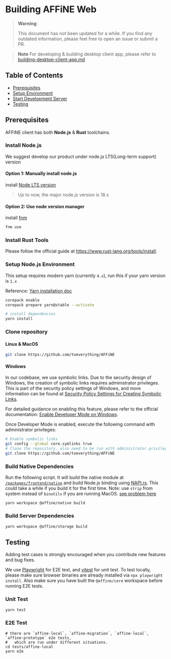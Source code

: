 # Building AFFiNE Web

> **Warning**:
>
> This document has not been updated for a while.
> If you find any outdated information, please feel free to open an issue or submit a PR.

> **Note**
> For developing & building desktop client app, please refer to [building-desktop-client-app.md](./building-desktop-client-app.md)

## Table of Contents

- [Prerequisites](#prerequisites)
- [Setup Environment](#setup-environment)
- [Start Development Server](#start-development-server)
- [Testing](#testing)

## Prerequisites

AFFiNE client has both **Node.js** & **Rust** toolchains.

### Install Node.js

We suggest develop our product under node.js LTS(Long-term support) version

#### Option 1: Manually install node.js

install [Node LTS version](https://nodejs.org/en/download)

> Up to now, the major node.js version is 18.x

#### Option 2: Use node version manager

install [fnm](https://github.com/Schniz/fnm)

```sh
fnm use
```

### Install Rust Tools

Please follow the official guide at https://www.rust-lang.org/tools/install.

### Setup Node.js Environment

This setup requires modern yarn (currently `4.x`), run this if your yarn version is `1.x`

Reference: [Yarn installation doc](https://yarnpkg.com/getting-started/install)

```sh
corepack enable
corepack prepare yarn@stable --activate
```

```sh
# install dependencies
yarn install
```

### Clone repository

#### Linux & MacOS

```sh
git clone https://github.com/toeverything/AFFiNE
```

#### Windows

In our codebase, we use symbolic links. Due to the security design of Windows, the creation of symbolic links requires administrator privileges. This is part of the security policy settings of Windows, and more information can be found at [Security Policy Settings for Creating Symbolic Links](https://learn.microsoft.com/en-us/windows/security/threat-protection/security-policy-settings/create-symbolic-links).

For detailed guidance on enabling this feature, please refer to the official documentation: [Enable Developer Mode on Windows](https://learn.microsoft.com/en-us/windows/apps/get-started/enable-your-device-for-development).

Once Developer Mode is enabled, execute the following command with administrator privileges:

```sh
# Enable symbolic links
git config --global core.symlinks true
# Clone the repository, also need to be run with administrator privileges
git clone https://github.com/toeverything/AFFiNE
```

### Build Native Dependencies

Run the following script. It will build the native module at [`/packages/frontend/native`](/packages/frontend/native) and build Node.js binding using [NAPI.rs](https://napi.rs/).
This could take a while if you build it for the first time.
Note: use `strip` from system instead of `binutils` if you are running MacOS. [see problem here](https://github.com/toeverything/AFFiNE/discussions/2840)

```
yarn workspace @affine/native build
```

### Build Server Dependencies

```sh
yarn workspace @affine/storage build
```

## Testing

Adding test cases is strongly encouraged when you contribute new features and bug fixes.

We use [Playwright](https://playwright.dev/) for E2E test, and [vitest](https://vitest.dev/) for unit test.
To test locally, please make sure browser binaries are already installed via `npx playwright install`.
Also make sure you have built the `@affine/core` workspace before running E2E tests.

### Unit Test

```sh
yarn test
```

### E2E Test

```shell
# there are `affine-local`, `affine-migration`, `affine-local`, `affine-prototype` e2e tests,
#   which are run under different situations.
cd tests/affine-local
yarn e2e
```
